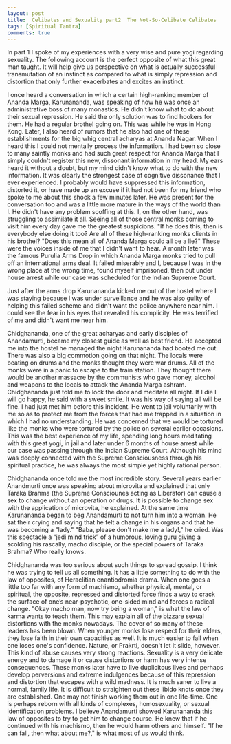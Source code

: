 ```yaml
---
layout: post
title:  Celibates and Sexuality part2  The Not-So-Celibate Celibates
tags: [Spiritual Tantra]
comments: true
---
```


In part 1 I spoke of my experiences with a very wise and pure yogi regarding sexuality.  The following account is the perfect opposite of what this great man taught.  It will help give us perspective on what is actually successful transmutation of an instinct as compared to what is simply repression and distortion that only further exacerbates and excites an instinct.

I once heard a conversation in which a certain high-ranking member of Ananda Marga, Karunananda, was speaking of how he was once an administrative boss of many monastics.  He didn't know what to do about their sexual repression.  He said the only solution was to find hookers for them.  He had a regular brothel going on.  This was while he was in Hong Kong.  Later, I also heard of rumors that he also had one of these establishments for the big whig central acharyas at Ananda Nagar.  When I heard this I could not mentally process the information.  I had been so close to many saintly monks and had such great respect for Ananda Marga that I simply couldn't register this new, dissonant information in my head.  My ears heard it without a doubt, but my mind didn't know what to do with the new information.  It was clearly the strongest case of cognitive dissonance that I ever experienced.  I probably would have suppressed this information, distorted it, or have made up an excuse if it had not been for my friend who spoke to me about this shock a few minutes later.  He was present for the conversation too and was a little more mature in the ways of the world than I.  He didn't have any problem scoffing at this.  I, on the other hand, was struggling to assimilate it all.  Seeing all of those central monks  coming to visit him every day gave me the greatest suspicions.  "If he does this, then is everybody else doing it too?  Are all of these high-ranking monks clients in his brothel? "Does this mean all of Ananda Marga could all be a lie?"  These were the voices inside of me that I didn't want to hear.  A month later was the famous Purulia Arms Drop in which Ananda Marga monks tried to pull off an international arms deal.  It failed miserably and I, because I was in the wrong place at the wrong time, found myself imprisoned, then put under house arrest while our case was scheduled for the Indian Supreme Court.  

Just after the arms drop Karunananda kicked me out of the hostel where I was staying because I was under surveillance and he was also guilty of helping this failed scheme and didn't want the police anywhere near him. I could see the fear in his eyes that revealed his complicity.  He was terrified of me and didn't want me near him.

Chidghananda, one of the great acharyas and early disciples of Anandamurti, became my closest guide as well as best friend.  He accepted me into the hostel he managed the night Karunananda had booted me out.  There was also a big commotion going on that night.  The locals were beating on drums and the monks thought they were war drums.  All of the monks were in a panic to escape to the train station.  They thought there would be another massacre by the communists who gave money, alcohol and weapons to the locals to attack the Ananda Marga ashram.  Chidghananda just told me to lock the door and meditate all night.  If I die I will go happy, he said with a sweet smile.  It was his way of saying all will be fine.  I had just met him before this incident. He went to jail voluntarily with me so as to protect me from the forces that had me trapped in a situation in which I had no understanding.  He was concerned that we would be tortured like the monks who were tortured by the police on several earlier occasions.  This was the best experience of my life, spending long hours meditating with this great yogi, in jail and later under 6 months of house arrest while our case was passing through the Indian Supreme Court.  Although his mind was deeply connected with the Supreme Consciousness through his spiritual practice, he was always the most simple yet highly rational person.  

Chidghananda once told me the most incredible story.  Several years earlier Anandmurti once was speaking about microvita and explained that only Taraka Brahma (the Supreme Consciounes acting as Liberator) can cause a sex to change without an operation or drugs.  It is possible to change sex with the application of microvita, he explained.  At the same time Karunananda began to beg Anandamurti to not turn him into a woman.  He sat their crying and saying that he felt a change in his organs and that he was becoming a "lady."  "Baba, please don't make me a lady!," he cried.  Was this spectacle a “jedi mind trick” of a humorous, loving guru giving a scolding his rascally, macho disciple, or the special powers of Taraka Brahma?  Who really knows. 

Chidghananda was too serious about such things to spread gossip.  I think he was trying to tell us all something.  It has a little something to do with the law of opposites, of Heraclitian enantiodromia drama.  When one goes a little too far with any form of machismo, whether physical, mental, or spiritual, the opposite, repressed and distorted force finds a way to crack the surface of one’s near-psychotic, one-sided mind and forces a radical change.   "Okay macho man, now try being a woman," is what the law of karma wants to teach them.  This may explain all of the bizzare sexual distortions with the monks nowadays.  The cover of so many of these leaders has been blown.  When younger monks lose respect for their elders, they lose faith in their own capacities as well.  It is much easier to fall when one loses one's confidence.  Nature, or Prakrti, doesn't let it slide, however.  This kind of abuse causes very strong reactions.  Sexuality is a very delicate energy and to damage it or cause distortions or harm has very intense consequences.  These monks later have to live duplicitous lives and perhaps develop perversions and extreme indulgences because of this repression and distortion that escapes with a wild madness.  It is much saner to live a normal, family life.  It is difficult to straighten out these libido knots once they are established.  One may not finish working them out in one life-time. One is perhaps reborn with all kinds of complexes, homosexuality, or sexual identification problems.  I believe Anandamurti showed Karunananda this law of opposites to try to get him to change course.  He knew that if he continued with his machismo, then he would harm others and himself.  "If he can fall, then what about me?," is what most of us would think.  
